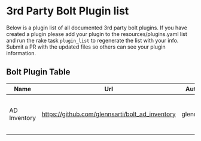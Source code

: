# 3rd Party Bolt Plugin list

Below is a plugin list of all documented 3rd party bolt plugins.  If you have created a plugin please add your plugin
to the resources/plugins.yaml list and run the rake task `plugin_list` to regenerate the list with your info.  Submit a PR with the updated files so others can see your plugin information. 

## Bolt Plugin Table
|Name|Url|Author|Category|Description|Tags|Requirements|
| --- | --- | --- | --- | --- | --- | --- |
|AD Inventory |https://github.com/glennsarti/bolt_ad_inventory |glennsarti |inventory |Bolt Plugin for getting inventory from Active Directory |windows, Active Directory, Inventory |bolt 1.x|


